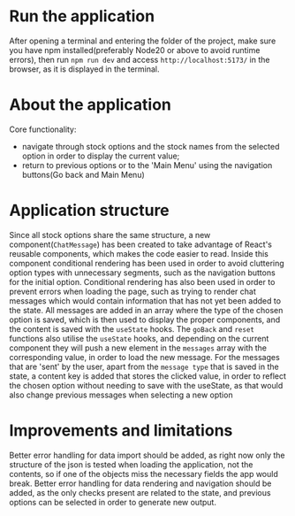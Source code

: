 # Run the application
After opening a terminal and entering the folder of the project, make sure you have npm installed(preferably Node20 or above to avoid runtime errors), then run `npm run dev` and access `http://localhost:5173/` in the browser, as it is displayed in the terminal.

# About the application
Core functionality:
- navigate through stock options and the stock names from the selected option in order to display the current value;
- return to previous options or to the 'Main Menu' using the navigation buttons(Go back and Main Menu)

# Application structure
Since all stock options share the same structure, a new component(`ChatMessage`) has been created to take advantage of React's reusable components, which makes the code easier to read. 
Inside this component conditional rendering has been used in order to avoid cluttering option types with unnecessary segments, such as the navigation buttons for the initial option.
Conditional rendering has also been used in order to prevent errors when loading the page, such as trying to render chat messages which would contain information that has not yet been added to the state.
All messages are added in an array where the type of the chosen option is saved, which is then used to display the proper components, and the content is saved with the `useState` hooks.
The `goBack` and `reset` functions also utilise the `useState` hooks, and depending on the current component they will push a new element in the `messages` array with the corresponding value, in order to load the new message.
For the messages that are 'sent' by the user, apart from the `message type` that is saved in the state, a content key is added that stores the clicked value, in order to reflect the chosen option without needing to save with the useState, as that would also change previous messages when selecting a new option

# Improvements and limitations
Better error handling for data import should be added, as right now only the structure of the json is tested when loading the application, not the contents, so if one of the objects miss the necessary fields the app would break.
Better error handling for data rendering and navigation should be added, as the only checks present are related to the state, and previous options can be selected in order to generate new output.
